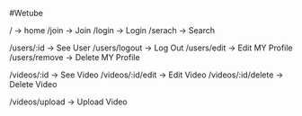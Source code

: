 #Wetube 

/ -> home
/join -> Join
/login -> Login
/serach -> Search

/users/:id -> See User
/users/logout -> Log Out
/users/edit -> Edit MY Profile
/users/remove -> Delete MY Profile

/videos/:id -> See Video
/videos/:id/edit -> Edit Video
/videos/:id/delete -> Delete Video

/videos/upload -> Upload Video
